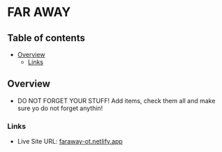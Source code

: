 # FAR AWAY

## Table of contents

- [Overview](#overview)
  - [Links](#links)

## Overview

- DO NOT FORGET YOUR STUFF! Add items, check them all and make sure yo do not forget anythin!

### Links

- Live Site URL: [faraway-ot.netlify.app](faraway-ot.netlify.app)
